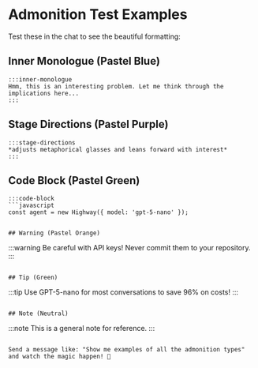 # Admonition Test Examples

Test these in the chat to see the beautiful formatting:

## Inner Monologue (Pastel Blue)
```
:::inner-monologue
Hmm, this is an interesting problem. Let me think through the implications here...
:::
```

## Stage Directions (Pastel Purple)  
```
:::stage-directions
*adjusts metaphorical glasses and leans forward with interest*
:::
```

## Code Block (Pastel Green)
```
:::code-block
```javascript
const agent = new Highway({ model: 'gpt-5-nano' });
```
```

## Warning (Pastel Orange)
```
:::warning
Be careful with API keys! Never commit them to your repository.
:::
```

## Tip (Green)
```
:::tip
Use GPT-5-nano for most conversations to save 96% on costs!
:::
```

## Note (Neutral)
```
:::note
This is a general note for reference.
:::
```

Send a message like: "Show me examples of all the admonition types" and watch the magic happen! 🎨